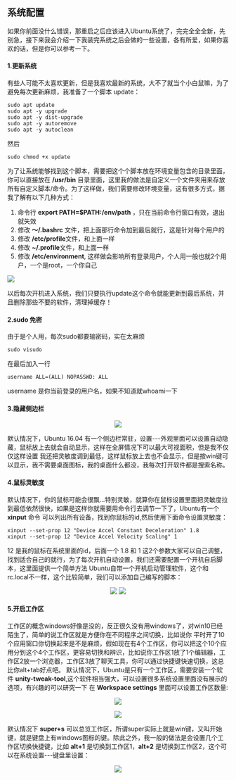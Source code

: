 ## 系统配置

如果你前面没什么错误，那重启之后应该进入Ubuntu系统了，完完全全全新，先别急，接下来我会介绍一下我装完系统之后会做的一些设置，各有所爱，如果你喜欢的话，但是你可以参考一下。

#### 1.更新系统
有些人可能不太喜欢更新，但是我喜欢最新的系统，大不了就当个小白鼠嘛，为了避免每次更新麻烦，我准备了一个脚本 update：
```
sudo apt update
sudo apt -y upgrade
sudo apt -y dist-upgrade
sudo apt -y autoremove
sudo apt -y autoclean
```
然后
```
sudo chmod +x update
```
为了让系统能够找到这个脚本，需要把这个个脚本放在环境变量包含的目录里面，你可以直接放在 **/usr/bin** 目录里面，这里我的做法是自定义一个文件夹用来存放所有自定义脚本/命令。为了这样做，我们需要修改环境变量，这有很多方式，据我了解有以下几种方式：

1. 命令行 **export PATH=$PATH:/env/path** ，只在当前命令行窗口有效，退出就失效
2. 修改 **～/.bashrc** 文件，把上面那行命令加到最后就行，这是针对每个用户的
3. 修改 **/etc/profile**文件，和上面一样
4. 修改 **~/.profile**文件，和上面一样
5. 修改 **/etc/environment**, 这样做会影响所有登录用户，个人用一般也就2个用户，一个是root，一个你自己

![](http://ww1.sinaimg.cn/large/5f6e3e27ly1frj0haj0irj20pd032jrh.jpg)

以后每次开机进入系统，我们只要执行update这个命令就能更新到最后系统，并且删除那些不要的软件，清理掉缓存！

#### 2.sudo 免密
由于是个人用，每次sudo都要输密码，实在太麻烦
```
sudo visudo
```
在最后加入一行
```
username ALL=(ALL) NOPASSWD: ALL
```
username 是你当前登录的用户名，如果不知道就whoami一下

#### 3.隐藏侧边栏
<div align="center">

![](http://ww1.sinaimg.cn/large/5f6e3e27ly1frj0qz0721j20nn0fs0tt.jpg)

</div>

默认情况下，Ubuntu 16.04 有一个侧边栏常驻，设置---外观里面可以设置自动隐藏，鼠标放上去就会自动显示，这样在全屏情况下可以最大可视面积，但是我不仅仅这样设置
我还把灵敏度调到最低，这样鼠标放上去也不会显示，但是按win键可以显示，我不需要桌面图标，我的桌面什么都没，我每次打开软件都是搜索名称。

#### 4.鼠标灵敏度
默认情况下，你的鼠标可能会很飘...特别灵敏，就算你在鼠标设置里面把灵敏度拉到最低依然很快，如果是这样你就需要用命令行去调节一下了，Ubuntu有一个 **xinput** 命令
可以列出所有设备，找到你鼠标的id,然后使用下面命令设置灵敏度：
```
xinput --set-prop 12 "Device Accel Constant Deceleration" 1.8
xinput --set-prop 12 "Device Accel Velocity Scaling" 1
```
12 是我的鼠标在系统里面的id，后面一个 1.8 和 1 这2个参数大家可以自己调整，找到适合自己的就行，为了每次开机自动设置，我们还需要配置一个开机自启脚本，这里面提供一个简单方法
Ubuntu自带一个开机启动管理软件，这个和rc.local不一样，这个比较简单，我们可以添加自己编写的脚本：

<div align="center">

![](http://ww1.sinaimg.cn/large/5f6e3e27ly1frj14jo64sj20gn0d8t9w.jpg)
![](http://ww1.sinaimg.cn/large/5f6e3e27ly1frj165nr8fj20ey06aaab.jpg)
</div>

#### 5.开启工作区
工作区的概念windows好像是没的，反正很久没有用windows了，对win10已经陌生了，简单的说工作区就是方便你在不同程序之间切换，比如说你
平时开了10个应用窗口你切换起来是不是麻烦，假如现在有4个工作区，你可以把这个10个应用分到这个4个工作区，更容易切换和辨识，比如说你工作区1放了1个编辑器，工作区2放一个浏览器，工作区3放了聊天工具，你可以通过快捷键快速切换，这总比你alt+tab好点吧。
默认情况下，Ubuntu是只有一个工作区，需要安装一个软件 **unity-tweak-tool**,这个软件相当强大，可以设置很多系统设置里面没有展示的选项，有兴趣的可以研究一下
在 **Workspace settings** 里面可以设置工作区数量:
<div align="center">

![](http://ww1.sinaimg.cn/large/5f6e3e27ly1frjvufsnqrj20kt0iijsw.jpg)

![](http://ww1.sinaimg.cn/large/5f6e3e27ly1frjvxb8bkbj20ku07zjru.jpg)

</div>

默认情况下 **super+s** 可以总览工作区，所谓super实际上就是win键，又叫开始键，就是键盘上有windows图标的键。除此之外，我一般的做法是会设置几个工作区切换快捷键，比如 **alt+1** 是切换到工作区1，**alt+2** 是切换到工作区2，这个可以在系统设置---键盘里设置：
<div align="center">

![](http://ww1.sinaimg.cn/large/5f6e3e27ly1frjw78dk6fj20nk0datah.jpg)

</div>